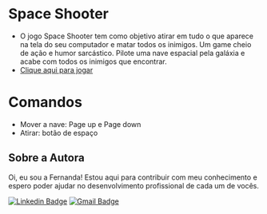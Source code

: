 # Space Shooter
- O jogo Space Shooter tem como objetivo atirar em tudo o que aparece na tela do seu computador e matar todos os inimigos. Um game cheio de ação e humor sarcástico. Pilote uma nave espacial pela galáxia e acabe com todos os inimigos que encontrar. <br>
- <a href="https://fernandamakihirose.github.io/space-shooter//" target="_blank">Clique aqui para jogar</a>

# Comandos
- Mover a nave: Page up e Page down
- Atirar: botão de espaço

## Sobre a Autora
Oi, eu sou a Fernanda! Estou aqui para contribuir com meu conhecimento e espero poder ajudar no desenvolvimento profissional de cada um de vocês.

[![Linkedin Badge](https://img.shields.io/badge/-Fernanda_Maki_Hirose-blue?style=flat-square&logo=Linkedin&logoColor=white&link=https://www.linkedin.com/in/fernanda-maki-hirose-801117208/)](https://www.linkedin.com/in/fernanda-maki-hirose-801117208/)  [![Gmail Badge](https://img.shields.io/badge/-femahi2020@gmail.com-c14438?style=flat-square&logo=Gmail&logoColor=white&link=mailto:femahi2020@gmail.com)](mailto:femahi2020@gmail.com)
